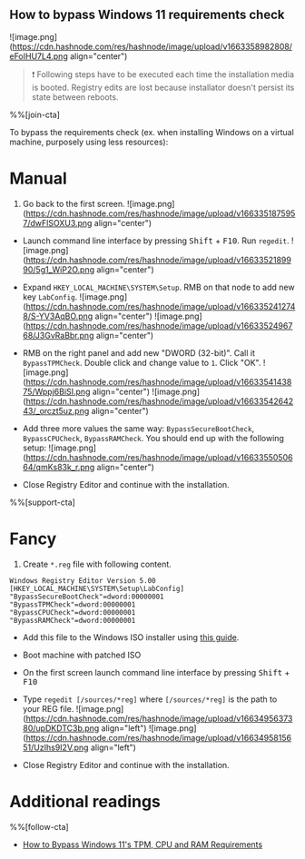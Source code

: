 ## How to bypass Windows 11 requirements check


![image.png](https://cdn.hashnode.com/res/hashnode/image/upload/v1663358982808/eFoIHU7L4.png align="center")

> ❗ Following steps have to be executed each time the installation media is booted. Registry edits are lost because installator doesn't persist its state between reboots.

%%[join-cta]

To bypass the requirements check (ex. when installing Windows on a virtual machine, purposely using less resources):

# Manual

1. Go back to the first screen.
![image.png](https://cdn.hashnode.com/res/hashnode/image/upload/v1663351875957/dwFlSOXU3.png align="center")

* Launch command line interface by pressing <kbd>Shift</kbd> + <kbd>F10</kbd>. Run `regedit`.
![image.png](https://cdn.hashnode.com/res/hashnode/image/upload/v1663352189990/5g1_WiP2O.png align="center")

* Expand `HKEY_LOCAL_MACHINE\SYSTEM\Setup`. RMB on that node to add new key `LabConfig`.
![image.png](https://cdn.hashnode.com/res/hashnode/image/upload/v1663352412748/S-YV3AqBO.png align="center")
![image.png](https://cdn.hashnode.com/res/hashnode/image/upload/v1663352496768/J3GvRaBbr.png align="center")
* RMB on the right panel and add new "DWORD (32-bit)". Call it `BypassTPMCheck`. Double click and change value to `1`. Click "OK".
![image.png](https://cdn.hashnode.com/res/hashnode/image/upload/v1663354143875/Wppj6BiSI.png align="center")
![image.png](https://cdn.hashnode.com/res/hashnode/image/upload/v1663354264243/_orczt5uz.png align="center")
* Add three more values the same way: `BypassSecureBootCheck`, `BypassCPUCheck`, `BypassRAMCheck`. You should end up with the following setup:
![image.png](https://cdn.hashnode.com/res/hashnode/image/upload/v1663355050664/qmKs83k_r.png align="center")
* Close Registry Editor and continue with the installation.

%%[support-cta]

# Fancy

1. Create `*.reg` file with following content.
```reg
Windows Registry Editor Version 5.00
[HKEY_LOCAL_MACHINE\SYSTEM\Setup\LabConfig]
"BypassSecureBootCheck"=dword:00000001
"BypassTPMCheck"=dword:00000001
"BypassCPUCheck"=dword:00000001
"BypassRAMCheck"=dword:00000001
```
* Add this file to the Windows ISO installer using [this guide](https://blog.cyberethical.me/modify-windows-setup-boot-image-winpe).
* Boot machine with patched ISO

* On the first screen launch command line interface by pressing <kbd>Shift</kbd> + <kbd>F10</kbd>
* Type `regedit [/sources/*reg]` where `[/sources/*reg]` is the path to your REG file.
![image.png](https://cdn.hashnode.com/res/hashnode/image/upload/v1663495637380/upDKDTC3b.png align="left")
![image.png](https://cdn.hashnode.com/res/hashnode/image/upload/v1663495815651/UzIhs9I2V.png align="left")
* Close Registry Editor and continue with the installation.

# Additional readings

%%[follow-cta]

* [How to Bypass Windows 11's TPM, CPU and RAM Requirements](https://www.tomshardware.com/how-to/bypass-windows-11-tpm-requirement)